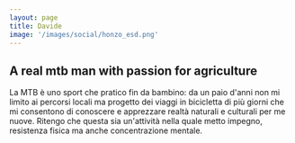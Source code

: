 ```yaml
---
layout: page
title: Davide
image: '/images/social/honzo_esd.png'
---
```


## A real mtb man with passion for agriculture

La MTB è uno sport che pratico fin da bambino: da un paio d'anni non mi limito ai percorsi locali ma progetto dei viaggi in bicicletta di più giorni che mi consentono di conoscere e apprezzare realtà naturali e culturali per me nuove. Ritengo che questa sia un'attività nella quale metto impegno, resistenza fisica ma anche concentrazione mentale.
